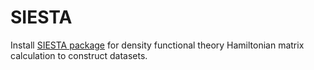 # SIESTA
Install [SIESTA package](https://gitlab.com/siesta-project/siesta) for density functional theory Hamiltonian matrix calculation to construct datasets.
